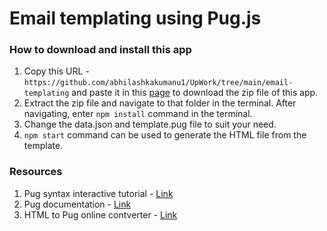 # Email templating using Pug.js

### How to download and install this app
1. Copy this URL - `https://github.com/abhilashkakumanu1/UpWork/tree/main/email-templating` and paste it in this [page](http://kinolien.github.io/gitzip/) to download the zip file of this app.
2. Extract the zip file and navigate to that folder in the terminal. After navigating, enter `npm install` command in the terminal. 
3. Change the data.json and template.pug file to suit your need.
4. `npm start` command can be used to generate the HTML file from the template.

### Resources
1. Pug syntax interactive tutorial - [Link](https://cssdeck.com/labs/learning-the-jade-templating-engine-syntax)
2. Pug documentation - [Link](https://pugjs.org/api/getting-started.html) 
3. HTML to Pug online contverter - [Link](https://html-to-pug.com/)